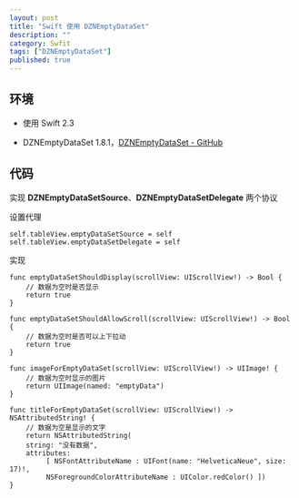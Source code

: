 ```yaml
---
layout: post
title: "Swift 使用 DZNEmptyDataSet"
description: ""
category: Swfit
tags: ["DZNEmptyDataSet"]
published: true
---
```


## 环境

*	使用 Swift 2.3

*	DZNEmptyDataSet 1.8.1，[DZNEmptyDataSet - GitHub](https://github.com/dzenbot/DZNEmptyDataSet)

## 代码

实现 **DZNEmptyDataSetSource**、**DZNEmptyDataSetDelegate** 两个协议

设置代理

<pre><code class="language-swift">self.tableView.emptyDataSetSource = self
self.tableView.emptyDataSetDelegate = self
</code></pre>

实现

<pre><code class="language-swift">func emptyDataSetShouldDisplay(scrollView: UIScrollView!) -> Bool {
	// 数据为空时是否显示
    return true
}

func emptyDataSetShouldAllowScroll(scrollView: UIScrollView!) -> Bool {
	// 数据为空时是否可以上下拉动
    return true
}

func imageForEmptyDataSet(scrollView: UIScrollView!) -> UIImage! {
	// 数据为空时显示的图片
    return UIImage(named: "emptyData")
}

func titleForEmptyDataSet(scrollView: UIScrollView!) -> NSAttributedString! {
	// 数据为空是显示的文字
    return NSAttributedString(
    string: "没有数据", 
    attributes: 
    	 [ NSFontAttributeName : UIFont(name: "HelveticaNeue", size: 17)!, 
    	 NSForegroundColorAttributeName : UIColor.redColor() ])
}
</code></pre>